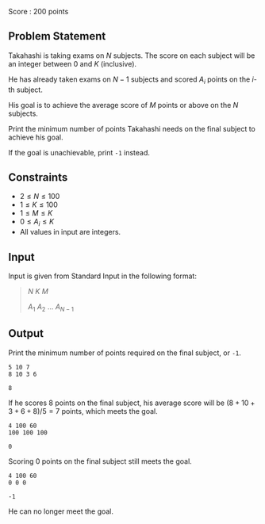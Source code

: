 Score : $200$ points

## Problem Statement

Takahashi is taking exams on $N$ subjects. The score on each subject will be an integer between $0$ and $K$ (inclusive).

He has already taken exams on $N-1$ subjects and scored $A_i$ points on the $i$-th subject.

His goal is to achieve the average score of $M$ points or above on the $N$ subjects.

Print the minimum number of points Takahashi needs on the final subject to achieve his goal.

If the goal is unachievable, print `-1` instead.

## Constraints

- $2 \leq N \leq 100$
- $1 \leq K \leq 100$
- $1 \leq M \leq K$
- $0 \leq A_i \leq K$
- All values in input are integers.

## Input

Input is given from Standard Input in the following format:

> $N$ $K$ $M$
> 
> $A_1$ $A_2$ $...$ $A_{N-1}$

## Output

Print the minimum number of points required on the final subject, or `-1`.

```input1
5 10 7
8 10 3 6
```

```output1
8
```

If he scores $8$ points on the final subject, his average score will be $(8+10+3+6+8)/5 = 7$ points, which meets the goal.

```input2
4 100 60
100 100 100
```

```output2
0
```

Scoring $0$ points on the final subject still meets the goal.

```input3
4 100 60
0 0 0
```

```output3
-1
```

He can no longer meet the goal.